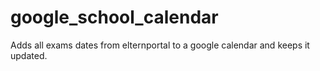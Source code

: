 # google_school_calendar
Adds all exams dates from elternportal to a google calendar and keeps it updated.
